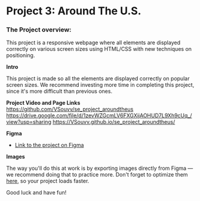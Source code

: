 # Project 3: Around The U.S.

### The Project overview:

This project is a responsive webpage where all elements are displayed correctly on various screen sizes using HTML/CSS with new techniques on positioning.

**Intro**

This project is made so all the elements are displayed correctly on popular screen sizes. We recommend investing more time in completing this project, since it's more difficult than previous ones.

**Project Video and Page Links**
https://github.com/VSouvv/se_project_aroundtheus
https://drive.google.com/file/d/1zevWZGcmLV6FXGXijAOHUD7L9Xh9cUq_/view?usp=sharing
https://VSouvv.github.io/se_project_aroundtheus/

**Figma**

- [Link to the project on Figma](https://www.figma.com/file/ii4xxsJ0ghevUOcssTlHZv/Sprint-3%3A-Around-the-US?node-id=0%3A1)

**Images**

The way you'll do this at work is by exporting images directly from Figma — we recommend doing that to practice more. Don't forget to optimize them [here](https://tinypng.com/), so your project loads faster.

Good luck and have fun!
